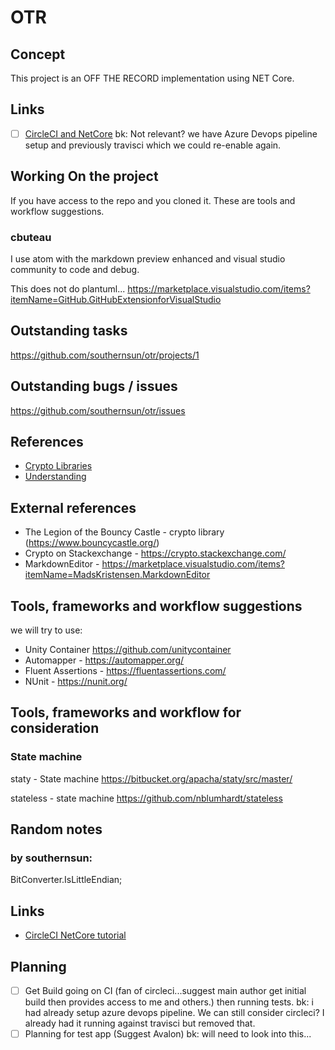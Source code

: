 # OTR

## Concept

This project is an OFF THE RECORD implementation using NET Core.

## Links

+ [ ] [CircleCI and NetCore](https://dev.to/herocod3r/setup-a-ci-cd-pipeline-for-net-core-with-circleci-292d)
bk: Not relevant? we have Azure Devops pipeline setup and previously travisci which we could re-enable again.

## Working On the project

If you have access to the repo and you cloned it.  These are tools and workflow suggestions.

### cbuteau

I use atom with the markdown preview enhanced
and visual studio community to code and debug.

This does not do plantuml...
https://marketplace.visualstudio.com/items?itemName=GitHub.GitHubExtensionforVisualStudio

## Outstanding tasks

https://github.com/southernsun/otr/projects/1

## Outstanding bugs / issues

https://github.com/southernsun/otr/issues

## References

+ [Crypto Libraries](./necessary_crypto_libraries.md)
+ [Understanding](./understanding_otr.md)

## External references
+ The Legion of the Bouncy Castle - crypto library (https://www.bouncycastle.org/)
+ Crypto on Stackexchange - https://crypto.stackexchange.com/
+ MarkdownEditor - https://marketplace.visualstudio.com/items?itemName=MadsKristensen.MarkdownEditor


## Tools, frameworks and workflow suggestions

we will try to use:

+ Unity Container https://github.com/unitycontainer
+ Automapper - https://automapper.org/
+ Fluent Assertions - https://fluentassertions.com/
+ NUnit - https://nunit.org/

## Tools, frameworks and workflow for consideration

### State machine
staty - State machine
https://bitbucket.org/apacha/staty/src/master/

stateless - state machine
https://github.com/nblumhardt/stateless

## Random notes

### by southernsun:

BitConverter.IsLittleEndian;

## Links

+ [CircleCI NetCore tutorial](https://dev.to/herocod3r/setup-a-ci-cd-pipeline-for-net-core-with-circleci-292d)

## Planning
 + [ ] Get Build going on CI (fan of circleci...suggest main author get initial build then provides access to me and others.) then running tests.
 bk: i had already setup azure devops pipeline. We can still consider circleci? I already had it running against travisci but removed that.
 + [ ] Planning for test app (Suggest Avalon)
 bk: will need to look into this...

